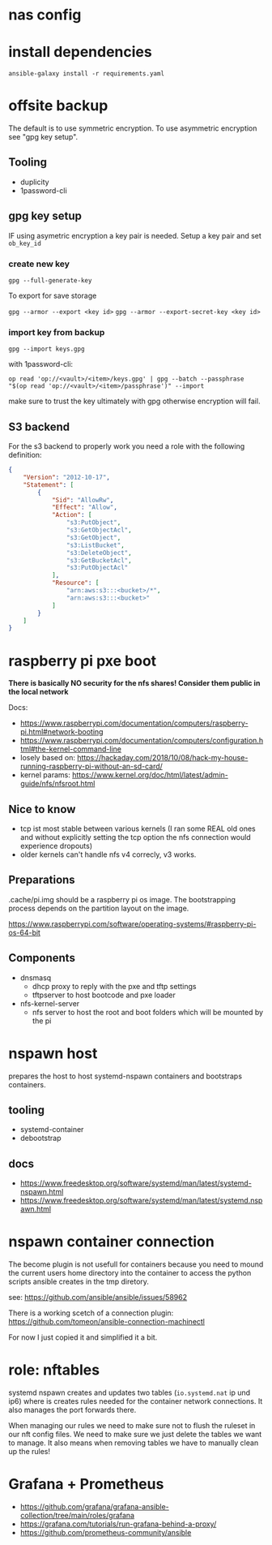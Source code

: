 # nas config

# install dependencies

`ansible-galaxy install -r requirements.yaml`

# offsite backup

The default is to use symmetric encryption. To use asymmetric encryption
see "gpg key setup".

## Tooling

- duplicity
- 1password-cli

## gpg key setup

IF using asymetric encryption a key pair is needed. Setup a key pair
and set `ob_key_id`

### create new key

`gpg --full-generate-key`

To export for save storage

`gpg --armor --export <key id>`
`gpg --armor --export-secret-key <key id>`


### import key from backup

`gpg --import keys.gpg`

with 1password-cli:

`op read 'op://<vault>/<item>/keys.gpg' | gpg --batch --passphrase "$(op read 'op://<vault>/<item>/passphrase')" --import`

make sure to trust the key ultimately with gpg otherwise encryption will fail.

## S3 backend

For the s3 backend to properly work you need a role with the following
definition:
```json
{
    "Version": "2012-10-17",
    "Statement": [
        {
            "Sid": "AllowRw",
            "Effect": "Allow",
            "Action": [
                "s3:PutObject",
                "s3:GetObjectAcl",
                "s3:GetObject",
                "s3:ListBucket",
                "s3:DeleteObject",
                "s3:GetBucketAcl",
                "s3:PutObjectAcl"
            ],
            "Resource": [
                "arn:aws:s3:::<bucket>/*",
                "arn:aws:s3:::<bucket>"
            ]
        }
    ]
}
```

# raspberry pi pxe boot

**There is basically NO security for the nfs shares! Consider them
public in the local network**

Docs:

- https://www.raspberrypi.com/documentation/computers/raspberry-pi.html#network-booting
- https://www.raspberrypi.com/documentation/computers/configuration.html#the-kernel-command-line
- losely based on: https://hackaday.com/2018/10/08/hack-my-house-running-raspberry-pi-without-an-sd-card/
- kernel params: https://www.kernel.org/doc/html/latest/admin-guide/nfs/nfsroot.html

## Nice to know

- tcp ist most stable between various kernels (I ran some REAL old ones
  and without explicitly setting the tcp option the nfs connection would
  experience dropouts)
- older kernels can't handle nfs v4 correcly, v3 works.

## Preparations

.cache/pi.img should be a raspberry pi os image. The bootstrapping
process depends on the partition layout on the image.

https://www.raspberrypi.com/software/operating-systems/#raspberry-pi-os-64-bit

## Components

- dnsmasq
  - dhcp proxy to reply with the pxe and tftp settings
  - tftpserver to host bootcode and pxe loader
- nfs-kernel-server
  - nfs server to host the root and boot folders which will be mounted by the pi


# nspawn host

prepares the host to host systemd-nspawn containers and bootstraps
containers.

## tooling

- systemd-container
- debootstrap

## docs

- https://www.freedesktop.org/software/systemd/man/latest/systemd-nspawn.html
- https://www.freedesktop.org/software/systemd/man/latest/systemd.nspawn.html

# nspawn container connection

The become plugin is not usefull for containers because you need to mound
the current users home directory into the container to access the python
scripts ansible creates in the tmp diretory.

see: https://github.com/ansible/ansible/issues/58962

There is a working scetch of a connection plugin:
https://github.com/tomeon/ansible-connection-machinectl

For now I just copied it and simplified it a bit.

# role: nftables

systemd nspawn creates and updates two tables (`io.systemd.nat` ip und ip6)
where is creates rules needed for the container network connections.
It also manages the port forwards there.

When managing our rules we need to make sure not to flush the ruleset
in our nft config files.
We need to make sure we just delete the tables we want to manage.
It also means when removing tables we have to manually clean up the
rules!

# Grafana + Prometheus

- https://github.com/grafana/grafana-ansible-collection/tree/main/roles/grafana
- https://grafana.com/tutorials/run-grafana-behind-a-proxy/
- https://github.com/prometheus-community/ansible
